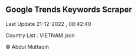 

## Google Trends Keywords Scraper 
 
Last Update 21-12-2022 , 08:42:40

Country List :
VIETNAM.json



© Abdul Muttaqin 
